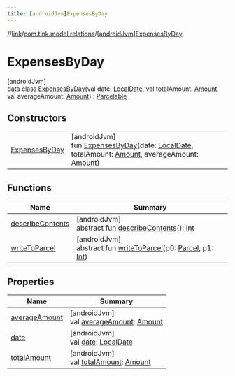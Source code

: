 ```yaml
---
title: [androidJvm]ExpensesByDay
---
```

//[link](../../../index.html)/[com.tink.model.relations](../index.html)/[[androidJvm]ExpensesByDay](index.html)



# ExpensesByDay



[androidJvm]\
data class [ExpensesByDay](index.html)(val date: [LocalDate](https://developer.android.com/reference/kotlin/java/time/LocalDate.html), val totalAmount: [Amount](../../com.tink.model.misc/[android-jvm]-amount/index.html), val averageAmount: [Amount](../../com.tink.model.misc/[android-jvm]-amount/index.html)) : [Parcelable](https://developer.android.com/reference/kotlin/android/os/Parcelable.html)



## Constructors


| | |
|---|---|
| [ExpensesByDay](-expenses-by-day.html) | [androidJvm]<br>fun [ExpensesByDay](-expenses-by-day.html)(date: [LocalDate](https://developer.android.com/reference/kotlin/java/time/LocalDate.html), totalAmount: [Amount](../../com.tink.model.misc/[android-jvm]-amount/index.html), averageAmount: [Amount](../../com.tink.model.misc/[android-jvm]-amount/index.html)) |


## Functions


| Name | Summary |
|---|---|
| [describeContents](../../com.tink.service.provider/[android-jvm]-provider-filter/index.html#-1578325224%2FFunctions%2F-812656150) | [androidJvm]<br>abstract fun [describeContents](../../com.tink.service.provider/[android-jvm]-provider-filter/index.html#-1578325224%2FFunctions%2F-812656150)(): [Int](https://kotlinlang.org/api/latest/jvm/stdlib/kotlin/-int/index.html) |
| [writeToParcel](../../com.tink.service.provider/[android-jvm]-provider-filter/index.html#-1754457655%2FFunctions%2F-812656150) | [androidJvm]<br>abstract fun [writeToParcel](../../com.tink.service.provider/[android-jvm]-provider-filter/index.html#-1754457655%2FFunctions%2F-812656150)(p0: [Parcel](https://developer.android.com/reference/kotlin/android/os/Parcel.html), p1: [Int](https://kotlinlang.org/api/latest/jvm/stdlib/kotlin/-int/index.html)) |


## Properties


| Name | Summary |
|---|---|
| [averageAmount](average-amount.html) | [androidJvm]<br>val [averageAmount](average-amount.html): [Amount](../../com.tink.model.misc/[android-jvm]-amount/index.html) |
| [date](date.html) | [androidJvm]<br>val [date](date.html): [LocalDate](https://developer.android.com/reference/kotlin/java/time/LocalDate.html) |
| [totalAmount](total-amount.html) | [androidJvm]<br>val [totalAmount](total-amount.html): [Amount](../../com.tink.model.misc/[android-jvm]-amount/index.html) |

